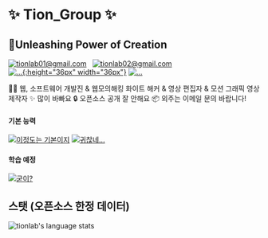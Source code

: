 # ✨ Tion_Group ✨  
## 🔮Unleashing Power of Creation
   [![tionlab01@gmail.com](https://img.shields.io/static/v1?label=tionlab01@gmail.com&message=%20&color=red&logo=gmail&style=flat-square&logoColor=white)](mailto:tionlab01@gmail.com)  
   [![tionlab02@gmail.com](https://img.shields.io/static/v1?label=tionlab02@gmail.com&message=%20&color=yellow&logo=gmail&style=flat-square&logoColor=white)](mailto:tionlab02@gmail.com)  
[![...](https://i.ibb.co/19N9gMm/Copy-of-T-ON-1.png){:height="36px" width="36px"}](about:black)
[![...](https://i.ibb.co/ZV7cmgs/T-ON-4.png)](about:black)

👨‍💻 웹, 소프트웨어 개발진 & 웹모의해킹 화이트 해커 & 영상 편집자 & 모션 그래픽 영상 제작자
✨ 많이 바빠요
🔒 오픈소스 공개 잘 안해요
📦 외주는 이메일 문의 바랍니다!

#### 기본 능력
[![이정도는 기본이지](https://skillicons.dev/icons?i=vscode,js,react,html,css,arduino,ae,discord,bots,git,github,heroku,instagram,md,mongodb,netlify,nodejs,ps,powershell)](about:black)
[![귀찮네...](https://skillicons.dev/icons?i=au,blender,ai,py,ts,linux)](about:black)

#### 학습 예정
[![굳이?](https://skillicons.dev/icons?i=go,ruby,c,cs,cpp)](about:black)

## 스탯 (오픈소스 한정 데이터)
![tionlab's language stats](https://github-readme-stats.vercel.app/api/top-langs/?username=tionlab&langs_count=8&layout=compact&theme=radical)



